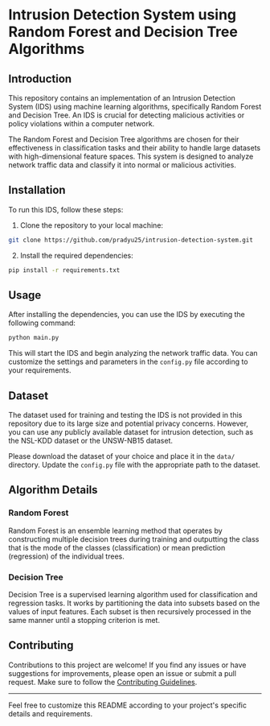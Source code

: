 # Intrusion Detection System using Random Forest and Decision Tree Algorithms

## Introduction
This repository contains an implementation of an Intrusion Detection System (IDS) using machine learning algorithms, specifically Random Forest and Decision Tree. An IDS is crucial for detecting malicious activities or policy violations within a computer network. 

The Random Forest and Decision Tree algorithms are chosen for their effectiveness in classification tasks and their ability to handle large datasets with high-dimensional feature spaces. This system is designed to analyze network traffic data and classify it into normal or malicious activities.

## Installation
To run this IDS, follow these steps:

1. Clone the repository to your local machine:

```bash
git clone https://github.com/pradyu25/intrusion-detection-system.git
```

2. Install the required dependencies:

```bash
pip install -r requirements.txt
```

## Usage
After installing the dependencies, you can use the IDS by executing the following command:

```bash
python main.py
```

This will start the IDS and begin analyzing the network traffic data. You can customize the settings and parameters in the `config.py` file according to your requirements.

## Dataset
The dataset used for training and testing the IDS is not provided in this repository due to its large size and potential privacy concerns. However, you can use any publicly available dataset for intrusion detection, such as the NSL-KDD dataset or the UNSW-NB15 dataset.

Please download the dataset of your choice and place it in the `data/` directory. Update the `config.py` file with the appropriate path to the dataset.

## Algorithm Details
### Random Forest
Random Forest is an ensemble learning method that operates by constructing multiple decision trees during training and outputting the class that is the mode of the classes (classification) or mean prediction (regression) of the individual trees.

### Decision Tree
Decision Tree is a supervised learning algorithm used for classification and regression tasks. It works by partitioning the data into subsets based on the values of input features. Each subset is then recursively processed in the same manner until a stopping criterion is met.

## Contributing
Contributions to this project are welcome! If you find any issues or have suggestions for improvements, please open an issue or submit a pull request. Make sure to follow the [Contributing Guidelines](CONTRIBUTING.md).

---

Feel free to customize this README according to your project's specific details and requirements.
